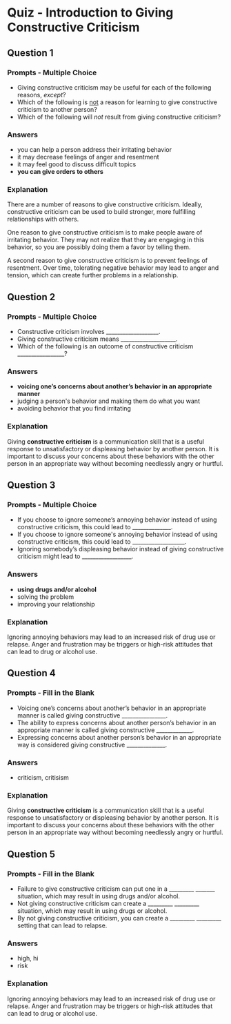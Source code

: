 # Quiz - Introduction to Giving Constructive Criticism

## Question 1

### Prompts - Multiple Choice
+ Giving constructive criticism may be useful for each of the following reasons, *except*?
+ Which of the following is <u>not</u> a reason for learning to give constructive criticism to another person?
+ Which of the following will *not* result from giving constructive criticism?

### Answers
+ you can help a person address their irritating behavior
+ it may decrease feelings of anger and resentment
+ it may feel good to discuss difficult topics
+ __you can give orders to others__

### Explanation
There are a number of reasons to give constructive criticism. Ideally, constructive criticism can be used to build stronger, more fulfilling relationships with others.

One reason to give constructive criticism is to make people aware of irritating behavior. They may not realize that they are engaging in this behavior, so you are possibly doing them a favor by telling them.

A second reason to give constructive criticism is to prevent feelings of resentment. Over time, tolerating negative behavior may lead to anger and tension, which can create further problems in a relationship.

## Question 2

### Prompts - Multiple Choice
+ Constructive criticism involves ___________________.
+ Giving constructive criticism means ____________________.
+ Which of the following is an outcome of constructive criticism _________________?

### Answers
+ __voicing one’s concerns about another’s behavior in an appropriate manner__
+ judging a person's behavior and making them do what you want
+ avoiding behavior that you find irritating

### Explanation
Giving **constructive criticism** is a communication skill that is a useful response to unsatisfactory or displeasing behavior by another person. It is important to discuss your concerns about these behaviors with the other person in an appropriate way without becoming needlessly angry or hurtful.

## Question 3

### Prompts - Multiple Choice
+ If you choose to ignore someone’s annoying behavior instead of using constructive criticism, this could lead to ______________.
+ If you choose to ignore someone's annoying behavior instead of using constructive criticism, this could lead to ___________________.
+ Ignoring somebody’s displeasing behavior instead of giving constructive criticism might lead to __________________.

### Answers
+ __using drugs and/or alcohol__
+ solving the problem
+ improving your relationship

### Explanation
Ignoring annoying behaviors may lead to an increased risk of drug use or relapse. Anger and frustration may be triggers or high-risk attitudes that can lead to drug or alcohol use.

## Question 4

### Prompts - Fill in the Blank
+ Voicing one’s concerns about another’s behavior in an appropriate manner is called giving constructive ________________.
+ The ability to express concerns about another person’s behavior in an appropriate manner is called giving constructive _____________.
+ Expressing concerns about another person’s behavior in an appropriate way is considered giving constructive ______________.

### Answers
+ criticism, critisism

### Explanation
Giving **constructive criticism** is a communication skill that is a useful response to unsatisfactory or displeasing behavior by another person. It is important to discuss your concerns about these behaviors with the other person in an appropriate way without becoming needlessly angry or hurtful.

## Question 5

### Prompts - Fill in the Blank
+ Failure to give constructive criticism can put one in a _________ _______ situation, which may result in using drugs and/or alcohol.
+ Not giving constructive criticism can create a _________ _________ situation, which may result in using drugs or alcohol.
+ By not giving constructive criticism, you can create a _________ _________ setting that can lead to relapse.

### Answers
+ high, hi
+ risk

### Explanation
Ignoring annoying behaviors may lead to an increased risk of drug use or relapse. Anger and frustration may be triggers or high-risk attitudes that can lead to drug or alcohol use.

